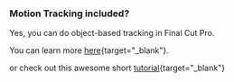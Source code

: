 ### Motion Tracking included?

Yes, you can do object-based tracking in Final Cut Pro.

You can learn more [here](https://support.apple.com/en-au/guide/final-cut-pro/vere9b794f29/mac){target="_blank"}.

or check out this awesome short [tutorial](https://youtu.be/OBANKbLvKjs){target="_blank"} 
